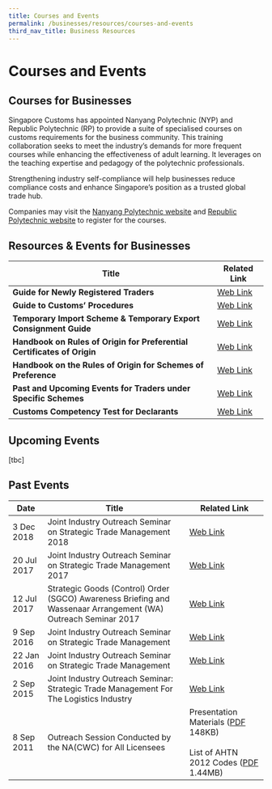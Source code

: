 ```yaml
---
title: Courses and Events
permalink: /businesses/resources/courses-and-events
third_nav_title: Business Resources
---
```



# Courses and Events

## **Courses for Businesses**

Singapore Customs has appointed Nanyang Polytechnic (NYP) and Republic Polytechnic (RP) to provide a suite of specialised courses on customs requirements for the business community. This training collaboration seeks to meet the industry’s demands for more frequent courses while enhancing the effectiveness of adult learning. It leverages on the teaching expertise and pedagogy of the polytechnic professionals.  

Strengthening industry self-compliance will help businesses reduce compliance costs and enhance Singapore’s position as a trusted global trade hub.  

Companies may visit the  [Nanyang Polytechnic website](https://www.nyp.edu.sg/schools/sbm/lifelong-learning.html?id=other-short-courses)  and  [Republic Polytechnic website](https://www.rp.edu.sg/ace/course-summary?searchKeyword=customs)  to register for the courses.


## Resources & Events for Businesses

| Title | Related Link |
|--|--|
| **Guide for Newly Registered Traders** | [Web Link](https://www.customs.gov.sg/-/media/cus/files/business/resources/eguide-for-newly-registered-traders-updated-as-of-19-apr-2016.pdf?la=en&hash=09940F71EF5FB9A312F53D2006DFF35C4A2E50DA) |
| **Guide to Customs’ Procedures** | [Web Link](https://www.customs.gov.sg/businesses/resources/e-learning-guide-to-customs-procedures) |
| **Temporary Import Scheme & Temporary Export Consignment Guide** | [Web Link](https://www.customs.gov.sg/-/media/files/temporary-import-scheme--temporary-export-consigment-guide.pdf?la=en&hash=3CCAC05F885FF8A7EC6DE8080B7AE2F1A22E6B36) |
| **Handbook on Rules of Origin for Preferential Certificates of Origin** | [Web Link](https://www.customs.gov.sg/-/media/cus/files/business/exporting-goods/cert-of-origin/handbook_on_roo_for_pco_jun_2019.pdf?la=en&hash=C76B31CF8855879AD866E5AC0E98321B90D1590A) |
| **Handbook on the Rules of Origin for Schemes of Preference** | [Web Link](https://www.customs.gov.sg/-/media/cus/files/business/exporting-goods/cert-of-origin/handbook-on-the-rules-of-origin-for-scheme-of-preferences-_feb_2016.pdf?la=en&hash=AC6EF031B40EBCBA4752F66E74736167CC434643) |
| **Past and Upcoming Events for Traders under Specific Schemes** | [Web Link](https://www.customs.gov.sg/businesses/resources/courses-and-events/resources-and-events-for-businesses#Events) |
| **Customs Competency Test for Declarants** | [Web Link](https://go.gov.sg/sc401) |

## Upcoming Events
[tbc]

## Past Events

| Date | Title | Related Link |
|---|---|---|
| 3 Dec 2018 | Joint Industry Outreach Seminar on Strategic Trade Management 2018 | [Web Link](/businesses/business-resources/courses-and-events/joint-industry-outreach-on-strategic-trade-management-2018) |
| 20 Jul 2017 | Joint Industry Outreach Seminar on Strategic Trade Management 2017 | [Web Link](/businesses/business-resources/courses-and-events/joint-industry-outreach-on-strategic-trade-management-2017) |
| 12 Jul 2017 | Strategic Goods (Control) Order (SGCO) Awareness Briefing and Wassenaar Arrangement (WA) Outreach Seminar 2017 | [Web Link](/businesses/strategic-goods-control/courses-and-events/sgco-awareness-briefing-and-wa-outreach-seminar) |
| 9 Sep 2016 | Joint Industry Outreach Seminar on Strategic Trade Management | [Web Link](/businesses/business-resources/courses-and-events/joint-industry-outreach-seminar-on-strategic-trade-management-sep-2016) |
| 22 Jan 2016 | Joint Industry Outreach Seminar on Strategic Trade Management | [Web Link](/businesses/business-resources/courses-and-events/joint-industry-outreach-seminar-on-strategic-trade-management-jan-2016) |
| 2 Sep 2015 | Joint Industry Outreach Seminar: Strategic Trade Management For The Logistics Industry | [Web Link](https://www.customs.gov.sg/businesses/resources/courses-and-events/application-for-customs-strategic-goods-control-course) |
| 8 Sep 2011 | Outreach Session Conducted by the NA(CWC) for All Licensees | Presentation Materials ([PDF](https://www.customs.gov.sg/-/media/cus/files/business/resources/courses-events/cwcoutreachsessionbynacwc8sep2011.pdf?la=en&hash=E9D56C4F8208BD70EE5A005D87AAA987BB8F02C1) 148KB) <br><br> List of AHTN 2012 Codes  ([PDF](https://www.customs.gov.sg/-/media/cus/files/business/resources/courses-events/cwchscodesahtn2007and2012.pdf?la=en&hash=7273D87AF4A450C51668AA9674EE1AE60D0F8861) 1.44MB) |
